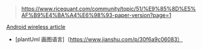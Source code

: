 > https://www.ricequant.com/community/topic/51/%E9%85%8D%E5%AF%B9%E4%BA%A4%E6%98%93-paper-version?page=1

[Android wireless article](http://trac.gateworks.com/wiki/Android/wireless)

- [plantUml  画图语言]（https://www.jianshu.com/p/30f6a9c06083）
